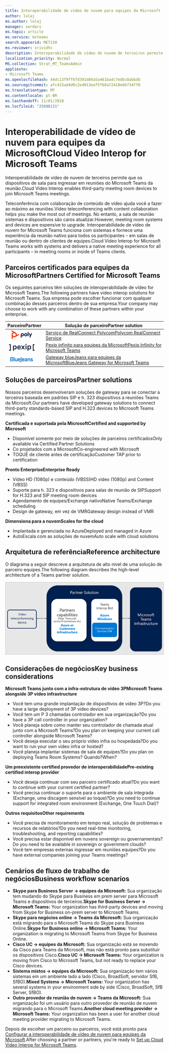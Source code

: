 ```yaml
---
title: Interoperabilidade de vídeo de nuvem para equipes da Microsoft
author: lolaj
ms.author: lolaj
manager: serdars
ms.topic: article
ms.service: msteams
search.appverid: MET150
ms.reviewer: srividhc
description: Interoperabilidade de vídeo de nuvem de terceiros permite que os dispositivos de sala para ingressar em reuniões do Microsoft Teams da reunião.
localization_priority: Normal
MS.collection: Strat_MT_TeamsAdmin
appliesto:
- Microsoft Teams
ms.openlocfilehash: 44dc13f9ff6fd391d84a5a461badc7edbc8abbdb
ms.sourcegitcommit: afc415ad4d0c2ed013eaf5f68a72418e66734ff0
ms.translationtype: MT
ms.contentlocale: pt-BR
ms.lasthandoff: 11/01/2018
ms.locfileid: "25898131"
---
```

# <a name="cloud-video-interop-for-microsoft-teams"></a><span data-ttu-id="c0770-103">Interoperabilidade de vídeo de nuvem para equipes da Microsoft</span><span class="sxs-lookup"><span data-stu-id="c0770-103">Cloud Video Interop for Microsoft Teams</span></span>

<span data-ttu-id="c0770-104">Interoperabilidade de vídeo de nuvem de terceiros permite que os dispositivos de sala para ingressar em reuniões do Microsoft Teams da reunião.</span><span class="sxs-lookup"><span data-stu-id="c0770-104">Cloud Video Interop enables third-party meeting room devices to join Microsoft Teams meetings.</span></span>

<span data-ttu-id="c0770-105">Teleconferência com colaboração de conteúdo de vídeo ajuda você a fazer ao máximo as reuniões.</span><span class="sxs-lookup"><span data-stu-id="c0770-105">Video teleconferencing with content collaboration helps you make the most out of meetings.</span></span> <span data-ttu-id="c0770-106">No entanto, a sala de reunião sistemas e dispositivos são caros atualizar.</span><span class="sxs-lookup"><span data-stu-id="c0770-106">However, meeting room systems and devices are expensive to upgrade.</span></span> <span data-ttu-id="c0770-107">Interoperabilidade de vídeo de nuvem for Microsoft Teams funciona com sistemas e fornece uma experiência da reunião nativo para todos os participantes – em salas de reunião ou dentro de clientes de equipes.</span><span class="sxs-lookup"><span data-stu-id="c0770-107">Cloud Video Interop for Microsoft Teams works with systems and delivers a native meeting experience for all participants – in meeting rooms or inside of Teams clients.</span></span> 

## <a name="partners-certified-for-microsoft-teams"></a><span data-ttu-id="c0770-108">Parceiros certificados para equipes da Microsoft</span><span class="sxs-lookup"><span data-stu-id="c0770-108">Partners Certified for Microsoft Teams</span></span>

<span data-ttu-id="c0770-109">Os seguintes parceiros têm soluções de interoperabilidade de vídeo for Microsoft Teams.</span><span class="sxs-lookup"><span data-stu-id="c0770-109">The following partners have video interop solutions for Microsoft Teams.</span></span> <span data-ttu-id="c0770-110">Sua empresa pode escolher funcionar com qualquer combinação desses parceiros dentro de sua empresa.</span><span class="sxs-lookup"><span data-stu-id="c0770-110">Your company may choose to work with any combination of these partners within your enterprise.</span></span> 


|<span data-ttu-id="c0770-111">Parceiro</span><span class="sxs-lookup"><span data-stu-id="c0770-111">Partner</span></span>|<span data-ttu-id="c0770-112">Solução de parceiro</span><span class="sxs-lookup"><span data-stu-id="c0770-112">Partner solution</span></span>|
|----|---|
|![Polycom RealConnect](media/polycom.png) | <span data-ttu-id="c0770-114"><a href="https://aka.ms/PolycomRealConnect" target="_blank">Serviço de RealConnect Polycom</a></span><span class="sxs-lookup"><span data-stu-id="c0770-114"><a href="https://aka.ms/PolycomRealConnect" target="_blank">Polycom RealConnect Service</a></span></span> |
|![Pexip infinito](media/pexip.png)| <span data-ttu-id="c0770-116"><a href="https://aka.ms/PexipInfinity" target="_blank">Pexip infinito para equipes da Microsoft</a></span><span class="sxs-lookup"><span data-stu-id="c0770-116"><a href="https://aka.ms/PexipInfinity" target="_blank">Pexip Infinity for Microsoft Teams</a></span></span> | 
|![Gateway blueJeans](media/bluejeans.png)| <span data-ttu-id="c0770-118"><a href="https://aka.ms/BluejeansGateway" target="_blank">Gateway blueJeans para equipes da Microsoft</a></span><span class="sxs-lookup"><span data-stu-id="c0770-118"><a href="https://aka.ms/BluejeansGateway" target="_blank">BlueJeans Gateway for Microsoft Teams</a></span></span> |

## <a name="partner-solutions"></a><span data-ttu-id="c0770-119">Soluções de parceiros</span><span class="sxs-lookup"><span data-stu-id="c0770-119">Partner solutions</span></span>

<span data-ttu-id="c0770-120">Nossos parceiros desenvolveram soluções de gateway para se conectar a terceiros baseada em padrões SIP e h. 323 dispositivos a reuniões Teams da Microsoft.</span><span class="sxs-lookup"><span data-stu-id="c0770-120">Our partners have developed gateway solutions to connect third-party standards-based SIP and H.323 devices to Microsoft Teams meetings.</span></span>  
 
<span data-ttu-id="c0770-121">**Certificada e suportada pela Microsoft**</span><span class="sxs-lookup"><span data-stu-id="c0770-121">**Certified and supported by Microsoft**</span></span>

- <span data-ttu-id="c0770-122">Disponível somente por meio de soluções de parceiros certificados</span><span class="sxs-lookup"><span data-stu-id="c0770-122">Only available via Certified Partner Solutions</span></span>
- <span data-ttu-id="c0770-123">Co projetados com a Microsoft</span><span class="sxs-lookup"><span data-stu-id="c0770-123">Co-engineered with Microsoft</span></span>
- <span data-ttu-id="c0770-124">TOQUE de cliente antes de certificação</span><span class="sxs-lookup"><span data-stu-id="c0770-124">Customer TAP prior to certification</span></span>

<span data-ttu-id="c0770-125">**Pronto Enterprise**</span><span class="sxs-lookup"><span data-stu-id="c0770-125">**Enterprise Ready**</span></span>

- <span data-ttu-id="c0770-126">Vídeo HD (1080p) e conteúdo (VBSS)</span><span class="sxs-lookup"><span data-stu-id="c0770-126">HD video (1080p) and Content (VBSS)</span></span>
- <span data-ttu-id="c0770-127">Suporte para h. 323 e dispositivos para salas de reunião de SIP</span><span class="sxs-lookup"><span data-stu-id="c0770-127">Support for H.323 and SIP meeting room devices</span></span>
- <span data-ttu-id="c0770-128">Agendamento de equipes/Exchange nativo</span><span class="sxs-lookup"><span data-stu-id="c0770-128">Native Teams/Exchange scheduling</span></span>
- <span data-ttu-id="c0770-129">Design de gateway, em vez de VMR</span><span class="sxs-lookup"><span data-stu-id="c0770-129">Gateway design instead of VMR</span></span>

<span data-ttu-id="c0770-130">**Dimensiona para a nuvem**</span><span class="sxs-lookup"><span data-stu-id="c0770-130">**Scales for the cloud**</span></span>

- <span data-ttu-id="c0770-131">Implantada e gerenciada no Azure</span><span class="sxs-lookup"><span data-stu-id="c0770-131">Deployed and managed in Azure</span></span>
- <span data-ttu-id="c0770-132">AutoEscala com as soluções de nuvem</span><span class="sxs-lookup"><span data-stu-id="c0770-132">Auto scale with cloud solutions</span></span>

 
## <a name="reference-architecture"></a><span data-ttu-id="c0770-133">Arquitetura de referência</span><span class="sxs-lookup"><span data-stu-id="c0770-133">Reference architecture</span></span>

<span data-ttu-id="c0770-134">O diagrama a seguir descreve a arquitetura de alto nível de uma solução de parceiro equipes.</span><span class="sxs-lookup"><span data-stu-id="c0770-134">The following diagram describes the high-level architecture of a Teams partner solution.</span></span>

![Solução de parceiro de interoperabilidade de vídeo de nuvem de equipes](media/teams-cloud-video-interop-partner-solution.png)

## <a name="key-business-considerations"></a><span data-ttu-id="c0770-136">Considerações de negócios</span><span class="sxs-lookup"><span data-stu-id="c0770-136">Key business considerations</span></span>

<span data-ttu-id="c0770-137">**Microsoft Teams junto com a infra-estrutura de vídeo 3P**</span><span class="sxs-lookup"><span data-stu-id="c0770-137">**Microsoft Teams alongside 3P video infrastructure**</span></span>

- <span data-ttu-id="c0770-138">Você tem uma grande implantação de dispositivos de vídeo 3P?</span><span class="sxs-lookup"><span data-stu-id="c0770-138">Do you have a large deployment of 3P video devices?</span></span>
- <span data-ttu-id="c0770-139">Você tem um P 3 chamadas controlador em sua organização?</span><span class="sxs-lookup"><span data-stu-id="c0770-139">Do you have a 3P call controller in your organization?</span></span>
- <span data-ttu-id="c0770-140">Você planeja sobre como manter seu controlador de chamada atual junto com a Microsoft Teams?</span><span class="sxs-lookup"><span data-stu-id="c0770-140">Do you plan on keeping your current call controller alongside Microsoft Teams?</span></span>
- <span data-ttu-id="c0770-141">Você deseja executar o seu próprio vídeo infra ou hospedada?</span><span class="sxs-lookup"><span data-stu-id="c0770-141">Do you want to run your own video infra or hosted?</span></span> 
- <span data-ttu-id="c0770-142">Você planeja implantar sistemas de sala de equipes?</span><span class="sxs-lookup"><span data-stu-id="c0770-142">Do you plan on deploying Teams Room Systems?</span></span> <span data-ttu-id="c0770-143">Quando?</span><span class="sxs-lookup"><span data-stu-id="c0770-143">When?</span></span>

<span data-ttu-id="c0770-144">**Um preexistente certified provedor de interoperabilidade**</span><span class="sxs-lookup"><span data-stu-id="c0770-144">**Pre-existing certified interop provider**</span></span>

- <span data-ttu-id="c0770-145">Você deseja continuar com seu parceiro certificado atual?</span><span class="sxs-lookup"><span data-stu-id="c0770-145">Do you want to continue with your current certified partner?</span></span>
- <span data-ttu-id="c0770-146">Você precisa continuar o suporte para o ambiente de sala integrada (Exchange, uma discagem sensível ao toque)?</span><span class="sxs-lookup"><span data-stu-id="c0770-146">Do you need to continue support for integrated room environment (Exchange, One Touch Dial)?</span></span>

<span data-ttu-id="c0770-147">**Outros requisitos**</span><span class="sxs-lookup"><span data-stu-id="c0770-147">**Other requirements**</span></span>

- <span data-ttu-id="c0770-148">Você precisa de monitoramento em tempo real, solução de problemas e recursos de relatórios?</span><span class="sxs-lookup"><span data-stu-id="c0770-148">Do you need real-time monitoring, troubleshooting, and reporting capabilities?</span></span>
- <span data-ttu-id="c0770-149">Você precisa estar disponível em nuvens sovereign ou governamentais?</span><span class="sxs-lookup"><span data-stu-id="c0770-149">Do you need to be available in sovereign or government clouds?</span></span>
- <span data-ttu-id="c0770-150">Você tem empresas externas ingressar em reuniões equipes?</span><span class="sxs-lookup"><span data-stu-id="c0770-150">Do you have external companies joining your Teams meetings?</span></span> 

## <a name="business-workflow-scenarios"></a><span data-ttu-id="c0770-151">Cenários de fluxo de trabalho de negócios</span><span class="sxs-lookup"><span data-stu-id="c0770-151">Business workflow scenarios</span></span>

- <span data-ttu-id="c0770-152">**Skype para Business Server -> equipes da Microsoft:** Sua organização tem mudando do Skype para Business em prem server para Microsoft Teams e dispositivos de terceiros.</span><span class="sxs-lookup"><span data-stu-id="c0770-152">**Skype for Business Server -> Microsoft Teams:** Your organization has third-party devices and moving from Skype for Business on-prem server to Microsoft Teams.</span></span>  
- <span data-ttu-id="c0770-153">**Skype para negócios online -> Teams da Microsoft:** Sua organização está migrando para o Microsoft Teams do Skype para Business Online.</span><span class="sxs-lookup"><span data-stu-id="c0770-153">**Skype for Business online -> Microsoft Teams:** Your organization is migrating to Microsoft Teams from Skype for Business Online.</span></span>
- <span data-ttu-id="c0770-154">**Cisco UC -> equipes da Microsoft:** Sua organização está se movendo da Cisco para Teams da Microsoft, mas não está pronto para substituir os dispositivos Cisco.</span><span class="sxs-lookup"><span data-stu-id="c0770-154">**Cisco UC -> Microsoft Teams:** Your organization is moving from Cisco to Microsoft Teams, but not ready to replace your Cisco devices.</span></span>
- <span data-ttu-id="c0770-155">**Sistema mistos -> equipes da Microsoft:** Sua organização tem vários sistemas em um ambiente lado a lado (Cisco, BroadSoft, servidor SfB, SfBO).</span><span class="sxs-lookup"><span data-stu-id="c0770-155">**Mixed Systems -> Microsoft Teams:** Your organization has several systems in your environment side by side (Cisco, BroadSoft, SfB Server, SfBO).</span></span>
- <span data-ttu-id="c0770-156">**Outro provedor de reunião de nuvem -> Teams da Microsoft:** Sua organização foi um usuário para outro provedor de reunião de nuvem migrando para o Microsoft Teams.</span><span class="sxs-lookup"><span data-stu-id="c0770-156">**Another cloud meeting provider -> Microsoft Teams:** Your organization has been a user for another cloud meeting provider migrating to Microsoft Teams.</span></span>


<span data-ttu-id="c0770-157">Depois de escolher um parceiro ou parceiros, você está pronto para [Configurar a interoperabilidade de vídeo de nuvem para equipes da Microsoft](cloud-video-interop-for-teams-set-up.md).</span><span class="sxs-lookup"><span data-stu-id="c0770-157">After choosing a partner or partners, you're ready to [Set up Cloud Video Interop for Microsoft Teams](cloud-video-interop-for-teams-set-up.md).</span></span> 
